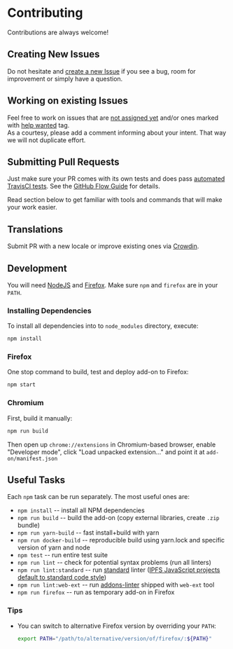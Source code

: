 # Contributing

Contributions are always welcome!

## Creating New Issues

Do not hesitate and [create a new Issue](https://github.com/ipfs/ipfs-companion/issues/new) if you see a bug, room for improvement or simply have a question.

## Working on existing Issues

Feel free to work on issues that are [not assigned yet](https://github.com/ipfs/ipfs-companion/issues?utf8=✓&q=is%3Aissue+is%3Aopen+no%3Aassignee) and/or ones marked with [help wanted](https://github.com/ipfs/ipfs-companion/issues?q=is%3Aopen+label%3A%22help+wanted%22+no%3Aassignee) tag.  
As a courtesy, please add a comment informing  about your intent. That way we will not duplicate effort.

## Submitting Pull Requests

Just make sure your PR comes with its own tests and does pass [automated TravisCI tests](https://travis-ci.org/ipfs/ipfs-companion/branches).
See the [GitHub Flow Guide](https://guides.github.com/introduction/flow/) for details.

Read section below to get familiar with tools and commands that will make your work easier.

## Translations

Submit PR with a new locale or improve existing ones via [Crowdin](https://crowdin.com/project/ipfs-companion).

## Development

You will need [NodeJS](https://nodejs.org/) and [Firefox](https://www.mozilla.org/en-US/firefox/developer/). Make sure `npm` and `firefox` are in your `PATH`.

### Installing Dependencies

To install all dependencies into to `node_modules` directory, execute:

```bash
npm install
```

### Firefox

One stop command to build, test and deploy add-on to Firefox:

```bash
npm start
```

### Chromium

First, build it manually:

```bash
npm run build
```

Then open up `chrome://extensions` in Chromium-based browser, enable "Developer mode", click "Load unpacked extension..." and point it at `add-on/manifest.json`

## Useful Tasks

Each `npm` task can be run separately. The most useful ones are:

- `npm install` -- install all NPM dependencies
- `npm run build` -- build the add-on (copy external libraries, create `.zip` bundle)
- `npm run yarn-build` -- fast install+build with yarn
- `npm run docker-build` -- reproducible build using yarn.lock and specific version of yarn and node
- `npm test` -- run entire test suite
- `npm run lint` -- check for potential syntax problems (run all linters)
- `npm run lint:standard` -- run [standard](http://standardjs.com) linter ([IPFS JavaScript projects default to standard code style](https://github.com/ipfs/community/blob/master/js-project-guidelines.md#linting--code-style))
- `npm run lint:web-ext` -- run [addons-linter](https://github.com/mozilla/addons-linter) shipped with `web-ext` tool
- `npm run firefox` -- run as temporary add-on in Firefox

### Tips

- You can switch to alternative Firefox version by overriding your `PATH`:

  ```bash
  export PATH="/path/to/alternative/version/of/firefox/:${PATH}"
  ```
